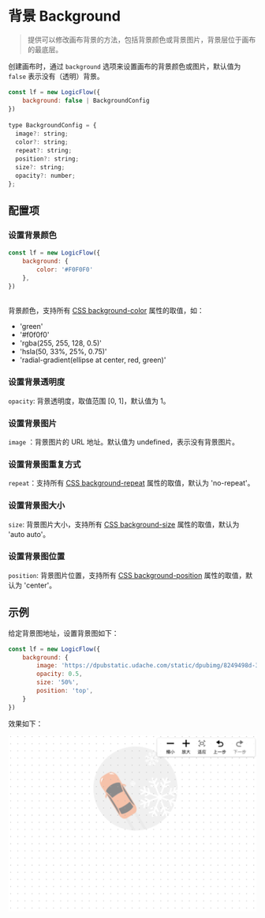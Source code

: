 # 背景 Background

> 提供可以修改画布背景的方法，包括背景颜色或背景图片，背景层位于画布的最底层。


创建画布时，通过 `background` 选项来设置画布的背景颜色或图片，默认值为 `false` 表示没有（透明）背景。

```js
const lf = new LogicFlow({
    background: false | BackgroundConfig
})

type BackgroundConfig = {
  image?: string;
  color?: string;
  repeat?: string;
  position?: string;
  size?: string;
  opacity?: number;
};

```
## 配置项
### 设置背景颜色

```js
const lf = new LogicFlow({
    background: {
        color: '#F0F0F0'
    },
})
 
```

背景颜色，支持所有  [CSS background-color](https://developer.mozilla.org/en-US/docs/Web/CSS/background-color) 属性的取值，如：

- 'green'
- '#f0f0f0'
- 'rgba(255, 255, 128, 0.5)'
- 'hsla(50, 33%, 25%, 0.75)'
- 'radial-gradient(ellipse at center, red, green)'

### 设置背景透明度

`opacity`: 背景透明度，取值范围 [0, 1]，默认值为 1。

### 设置背景图片

`image` ：背景图片的 URL 地址。默认值为 undefined，表示没有背景图片。

### 设置背景图重复方式

`repeat`：支持所有 [CSS background-repeat](https://developer.mozilla.org/en-US/docs/Web/CSS/background-repeat) 属性的取值，默认为 'no-repeat'。

### 设置背景图大小

`size`: 背景图片大小，支持所有 [CSS background-size](https://developer.mozilla.org/en-US/docs/Web/CSS/background-size) 属性的取值，默认为 'auto auto'。

### 设置背景图位置

`position`: 背景图片位置，支持所有 [CSS background-position](https://developer.mozilla.org/en-US/docs/Web/CSS/background-position) 属性的取值，默认为 'center'。

## 示例

给定背景图地址，设置背景图如下：

```js
const lf = new LogicFlow({
    background: {
        image: 'https://dpubstatic.udache.com/static/dpubimg/8249498d-31a3-489c-ab25-ef8dffe8ec03.jpg',
        opacity: 0.5,
        size: '50%',
        position: 'top',
    }
})
```

效果如下：

![背景图demo](../../assets/images/background.png)